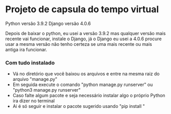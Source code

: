 # Projeto de capsula do tempo virtual

Python versão 3.9.2
Django versão 4.0.6

Depois de baixar o python, eu usei a versão 3.9.2 mas qualquer versão mais recente vai funcionar, instale o Django, já o Django eu usei a 4.0.6 procure usar a mesma versão não tenho certeza se uma mais recente ou mais antiga ira funcionar.


### Com tudo instalado
<ul>
  <li>Vá no diretório que você baixou os arquivos e entre na mesma raiz do arquivo "manage.py"</li>
  <li>Em seguida execute o comando "python manage.py runserver" ou "python3 manage.py runserver"</li>
  <li>Caso falte algum pacote e seja necessário instalar algo o próprio Python ira dizer no terminal</li>
  <li>Ai é só seguir e instalar o pacote sugerido usando "pip install <nome do pacote>"</li>
<ul/>

